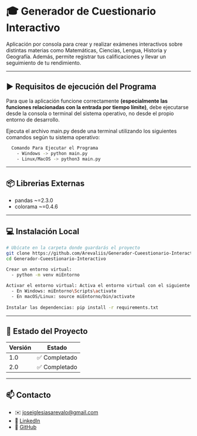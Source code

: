 # 🎓 Generador de Cuestionario Interactivo
Aplicación por consola para crear y realizar exámenes interactivos sobre distintas materias como Matemáticas, Ciencias, Lengua, Historia y Geografía. Además, permite registrar tus calificaciones y llevar un seguimiento de tu rendimiento.

---

## ▶️ Requisitos de ejecución del Programa

Para que la aplicación funcione correctamente **(especialmente las funciones relacionadas con la entrada por tiempo límite)**, debe ejecutarse desde la consola o terminal del sistema operativo, no desde el propio entorno de desarrollo.

Ejecuta el archivo main.py desde una terminal utilizando los siguientes comandos según tu sistema operativo:
```bash
  Comando Para Ejecutar el Programa
    - Windows -> python main.py
    - Linux/MacOS -> python3 main.py
```
---
## 📦 Librerias Externas

- pandas ~=2.3.0 
- colorama ~=0.4.6
---

## 💻 Instalación Local

```bash
# Ubícate en la carpeta donde guardarás el proyecto
git clone https://github.com/Arevaliis/Generador-Cueestionario-Interactivo.git
cd Generador-Cueestionario-Interactivo

Crear un entorno virtual: 
  - python -m venv miEntorno
  
Activar el entorno virtual: Activa el entorno virtual con el siguiente comando:
  - En Windows: miEntorno\Scripts\activate
  - En macOS/Linux: source miEntorno/bin/activate
  
Instalar las dependencias: pip install -r requirements.txt

```
---

## 📌 Estado del Proyecto

| **Versión** | **Estado** |
|------------| ---------- |
| 1.0        | ✅ Completado |
| 2.0        | ✅ Completado |

---

## 📫 Contacto

- ✉️ [joseiglesiasarevalo@gmail.com](mailto:joseiglesiasarevalo@gmail.com)  
- 💼 [LinkedIn](https://www.linkedin.com/in/jose-iglesias-ar%C3%A9valo-812860206/)  
- 🐙 [GitHub](https://github.com/Arevaliis)